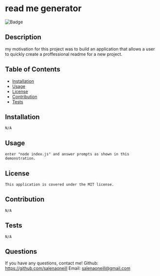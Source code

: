 
  # read me generator
  
  ![Badge](https://img.shields.io/badge/License-MIT-blue.svg)

  ## Description
  my motivation for this project was to build an application that allows a user to quickly create a proffessional readme for a new project.

  ## Table of Contents
  - [Installation](#installation)
  - [Usage](#Usage)
  - [License](#license)
  - [Contribution](#contribution)
  - [Tests](#Tests)

  ## Installation
    N/A

  ## Usage
    enter "node index.js" and answer prompts as shown in this demonstration.

  ## License
    This application is covered under the MIT license. 

  ## Contribution 
    N/A

  ## Tests
    N/A

  ## Questions
  If you have any questions, contact me!
  Github: https://github.com/salenaoneill
  Email: salenaoneill@gmail.com
  